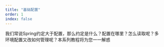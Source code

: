 ```yaml
---
title: "基础配置"
order: 1
index: false
---
```



我们常说Spring约定大于配置，那么约定是什么？配置在哪里？怎么读取呢？多环境配置又改如何管理呢？本系列教程将为您一一解惑

